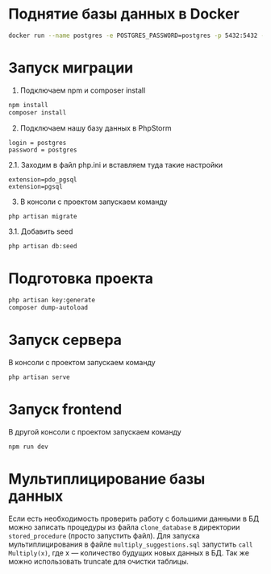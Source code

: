 #  Поднятие базы данных в Docker
```bash
docker run --name postgres -e POSTGRES_PASSWORD=postgres -p 5432:5432 -d postgres
```

# Запуск миграции
1. Подключаем npm и composer install
```bash
npm install
composer install
```
2. Подключаем нашу базу данных в PhpStorm
```
login = postgres
password = postgres
```

2.1.
Заходим в файл php.ini и вставляем туда такие настройки
```
extension=pdo_pgsql
extension=pgsql
```
3. В консоли с проектом запускаем команду
```bash
php artisan migrate
```
3.1. Добавить seed
```bash
php artisan db:seed
```

# Подготовка проекта
```bash
php artisan key:generate
composer dump-autoload
```

# Запуск сервера
В консоли с проектом запускаем команду
```bash
php artisan serve
```

# Запуск frontend
В другой консоли с проектом запускаем команду
```bash
npm run dev
```

# Мультиплицирование базы данных
Если есть необходимость проверить работу с большими данными в БД можно записать процедуры из файла `clone_database` в директории `stored_procedure` (просто запустить файл).
Для запуска мультиплицирования в файле `multiply_suggestions.sql` запустить `call Multiply(x)`, где x — количество будущих новых данных в БД. 
Так же можно использовать truncate для очистки таблицы.
